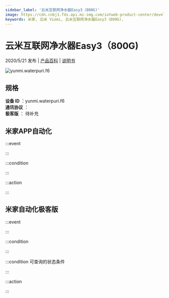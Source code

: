 ```yaml
---
sidebar_label: '云米互联网净水器Easy3（800G)'
image: https://cdn.cnbj1.fds.api.mi-img.com/iotweb-product-center/developer_1587607353818Lwpp1AKS.png?GalaxyAccessKeyId=AKVGLQWBOVIRQ3XLEW&Expires=9223372036854775807&Signature=LM3lL7E7XgXNP/+85ZBq9UP5kKM=
keywords: 米家, 云米 Viomi, 云米互联网净水器Easy3（800G), 
---
```

# 云米互联网净水器Easy3（800G)

2020/5/21 发布 | [产品百科](https://home.mi.com/webapp/content/baike/product/index.html?model=yunmi.waterpuri.f6/) | [说明书](https://home.mi.com/views/introduction.html?model=yunmi.waterpuri.f6&region=cn)

![yunmi.waterpuri.f6](https://cdn.cnbj1.fds.api.mi-img.com/iotweb-product-center/developer_1587607353818Lwpp1AKS.png?GalaxyAccessKeyId=AKVGLQWBOVIRQ3XLEW&Expires=9223372036854775807&Signature=LM3lL7E7XgXNP/+85ZBq9UP5kKM=)

## 规格  
> 
**设备 ID** ：yunmi.waterpuri.f6  
**通讯协议** ：  
**极客版**  ： 待补充 


## 米家APP自动化  

:::event  

:::

:::condition  

:::

:::action   

:::

## 米家自动化极客版  

:::event  

:::

:::condition  

:::

:::condition 可查询的状态条件  

:::

:::action  

:::

        
